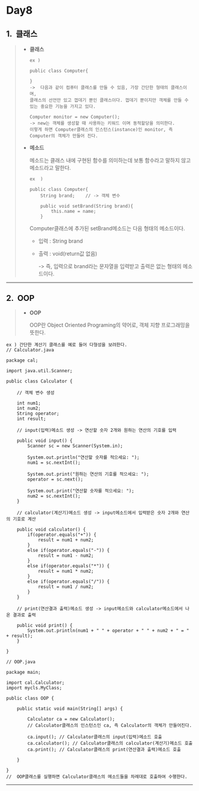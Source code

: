 Day8
====
1.&nbsp;&nbsp;클래스
---------------------------
> * **클래스**
>    ```
>   ex )
>   
>    public class Computer{
>    
>    }
>    ->  다음과 같이 컴퓨터 클래스를 만들 수 있음, 가장 간단한 형태의 클래스이며,    
>    클래스의 선언만 있고 껍데기 뿐인 클래스이다. 껍데기 뿐이지만 객체를 만들 수 있는 중요한 기능을 가지고 있다.
>    ```   
>    
>    ```
>    Computer monitor = new Computer();
>    -> new는 객체를 생성할 때 사용하는 키워드 이며 동적할당을 의미한다.   
>    이렇게 하면 Computer클래스의 인스턴스(instance)인 monitor, 즉 Computer의 객체가 만들어 진다.
>    ```
>    
>  * **메소드**   
>  
>      메소드는 클래스 내에 구현된 함수를 의미하는데 보통 함수라고 말하지 않고 메소드라고 말한다.
>      ```
>      ex  )
>      
>      public class Computer{
>          String brand;    // -> 객체 변수
>          
>          public void setBrand(String brand){
>              this.name = name;
>          }
>     ```
>     Computer클래스에 추가된 setBrand메소드는 다음 형태의 메소드이다.
>      
>       * 입력 : String brand   
>       
>       * 출력 : void(return값 없음)   
>       
>         -> 즉, 입력으로 brand라는 문자열을 입력받고 출력은 없는 형태의 메소드이다.   
>       
---------------------------------------------------------------------------------------------------------
2.&nbsp;&nbsp;OOP
-----------------------------------------------------------------
> * **OOP**   
> 
>   OOP란 Object Oriented Programing의 약어로, 객체 지향 프로그래밍을 뜻한다.
>   
```
ex ) 간단한 계산기 클래스를 예로 들어 다형성을 보려한다.
// Calculator.java

package cal;

import java.util.Scanner;

public class Calculator {

	// 객체 변수 생성
	
	int num1;            
	int num2;
	String operator;
	int result;
	
	// input(입력)메소드 생성 -> 연산할 숫자 2개와 원하는 연산의 기호를 입력
	
	public void input() {
		Scanner sc = new Scanner(System.in);
		
		System.out.println("연산할 숫자를 적으세요: ");
		num1 = sc.nextInt();
		
		System.out.print("원하는 연산의 기호를 적으세요: ");
		operator = sc.next();
		
		System.out.print("연산할 숫자를 적으세요: ");
		num2 = sc.nextInt();
	}
	
	// calculator(계산기)메소드 생성 -> input메소드에서 입력받은 숫자 2개와 연산의 기호로 계산
	
	public void calculator() {
		if(operator.equals("+")) {
			result = num1 + num2;
		}
		else if(operator.equals("-")) {
			result = num1 - num2;
		}
		else if(operator.equals("*")) {
			result = num1 * num2;
		}
		else if(operator.equals("/")) {
			result = num1 / num2;
		}
	}
	
	// print(연산결과 출력)메소드 생성 -> input메소드와 calculator메소드에서 나온 결과로 출력
	
	public void print() {
		System.out.println(num1 + " " + operator + " " + num2 + " = " + result);
	}

}
```

```
// OOP.java

package main;

import cal.Calculator;
import mycls.MyClass;

public class OOP {

	public static void main(String[] args) {
		
		Calculator ca = new Calculator(); 
		// Calculator클래스의 인스턴스인 ca, 즉 Calculator의 객체가 만들어진다.
		
		ca.input(); // Calculator클래스의 input(입력)메소드 호출
		ca.calculator(); // Calculator클래스의 calculator(계산기)메소드 호출
		ca.print(); // Calculator클래스의 print(연산결과 출력)메소드 호출
		
	}

}
//  OOP클래스를 실행하면 Calculator클래스의 메소드들을 차례대로 호출하여 수행한다.
```
-------------------------------------------------------------------------------------------------------------------------------
